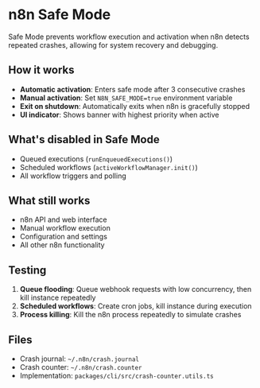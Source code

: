 # n8n Safe Mode

Safe Mode prevents workflow execution and activation when n8n detects repeated crashes, allowing for system recovery and debugging.

## How it works

- **Automatic activation**: Enters safe mode after 3 consecutive crashes
- **Manual activation**: Set `N8N_SAFE_MODE=true` environment variable
- **Exit on shutdown**: Automatically exits when n8n is gracefully stopped
- **UI indicator**: Shows banner with highest priority when active

## What's disabled in Safe Mode

- Queued executions (`runEnqueuedExecutions()`)
- Scheduled workflows (`activeWorkflowManager.init()`)
- All workflow triggers and polling

## What still works

- n8n API and web interface
- Manual workflow execution
- Configuration and settings
- All other n8n functionality

## Testing

1. **Queue flooding**: Queue webhook requests with low concurrency, then kill instance repeatedly
2. **Scheduled workflows**: Create cron jobs, kill instance during execution
3. **Process killing**: Kill the n8n process repeatedly to simulate crashes

## Files

- Crash journal: `~/.n8n/crash.journal`
- Crash counter: `~/.n8n/crash.counter`
- Implementation: `packages/cli/src/crash-counter.utils.ts`
